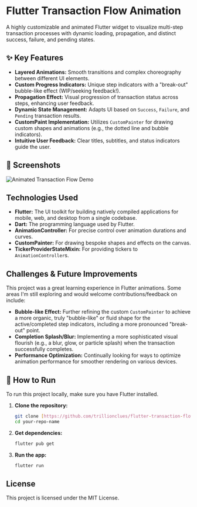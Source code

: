 # Flutter Transaction Flow Animation

A highly customizable and animated Flutter widget to visualize multi-step transaction processes with dynamic loading, propagation, and distinct success, failure, and pending states.

## ✨ Key Features

* **Layered Animations:** Smooth transitions and complex choreography between different UI elements.
* **Custom Progress Indicators:** Unique step indicators with a "break-out" bubble-like effect (WIP/seeking feedback!).
* **Propagation Effect:** Visual progression of transaction status across steps, enhancing user feedback.
* **Dynamic State Management:** Adapts UI based on `Success`, `Failure`, and `Pending` transaction results.
* **CustomPaint Implementation:** Utilizes `CustomPainter` for drawing custom shapes and animations (e.g., the dotted line and bubble indicators).
* **Intuitive User Feedback:** Clear titles, subtitles, and status indicators guide the user.

## 📸 Screenshots

![Animated Transaction Flow Demo](https://x.com/trillionclues/status/1950146796941942793)

## Technologies Used

* **Flutter:** The UI toolkit for building natively compiled applications for mobile, web, and desktop from a single codebase.
* **Dart:** The programming language used by Flutter.
* **AnimationController:** For precise control over animation durations and curves.
* **CustomPainter:** For drawing bespoke shapes and effects on the canvas.
* **TickerProviderStateMixin:** For providing tickers to `AnimationController`s.

## Challenges & Future Improvements

This project was a great learning experience in Flutter animations. Some areas I'm still exploring and would welcome contributions/feedback on include:

* **Bubble-like Effect:** Further refining the custom `CustomPainter` to achieve a more organic, truly "bubble-like" or fluid shape for the active/completed step indicators, including a more pronounced "break-out" point.
* **Completion Splash/Blur:** Implementing a more sophisticated visual flourish (e.g., a blur, glow, or particle splash) when the transaction successfully completes.
* **Performance Optimization:** Continually looking for ways to optimize animation performance for smoother rendering on various devices.

## 🚀 How to Run

To run this project locally, make sure you have Flutter installed.

1.  **Clone the repository:**
    ```bash
    git clone [https://github.com/trillionclues/flutter-transaction-flow-animation.git](https://github.com/trillionclues/flutter-transaction-flow-animation.git)
    cd your-repo-name
    ```
2.  **Get dependencies:**
    ```bash
    flutter pub get
    ```
3.  **Run the app:**
    ```bash
    flutter run
    ```

## License

This project is licensed under the MIT License.